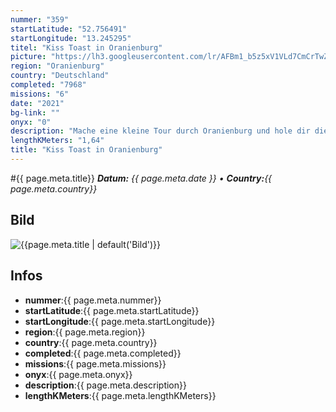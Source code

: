 ```yaml
---
nummer: "359"
startLatitude: "52.756491"
startLongitude: "13.245295"
titel: "Kiss Toast in Oranienburg"
picture: "https://lh3.googleusercontent.com/lr/AFBm1_b5z5xV1VLd7CmCrTwZvKO44lNFqK7_RZN4XQ75A6o50rWpgDcurYoaVRqFZrul_V73fDwP7OiOo7fI1JWOn9PYcXMTczPXpvYNp_2noi3HWuaC5jCEHratw-DDyFYmrcZ2ykk8FVAu3ER3VkSy_d5_JwK5Gpc9SCrVqSp8SGw0Myt8Xz94FB1oIY40V-uNG2a1BreYt5E24_q8q8wm8DwWoICOhz089pvozAMCKwgnKpRXoEfX8r-TfgZ6wietMHiiKHANCkdEPQ3F1TbZjrwzro9e0saDtkIX3oH36G3aI9q52I0IeABFAwU0jUHu6UVMD5qXYW1EjIpr8aDHCaD7PlujTPGmnwGDT5FArUfSGic58V3M8tb17amsC3_lQ10NvhrqqoZVKkQjQlMzuWAAGLMtri1Yxk_Jq8bAOatf-nyK10OvyHmLLyIKQ47drHXZy1oNkFjx_amh8YuAjJP40oWVDsbdto4sUKppIsuPwrsaCknkToaMPhURVtg3pTxmeOqGI1UEzAaOxOIxafJQ1ZJBqQQq5jN6ag4iRirxnd7Tk8z0znPc1ROIsiBdIqTAw-G3EgKvodubkIUYpYiDRmNLx0Dsj3BTtKsCiVkRWqCcoW4itj658szTUn2AQd4eVHBwribrQI5TmUi5OEifcxF1Nfo8VkwEzXwAzEza5imdjiBw6tFY7UueO2dYpPC-RvXRrCZnmu79sf9_UGKZwDpX3HZqKM3p0wI0bc7UxymUQJargOYdOHe0yP8nQMy9JafX8Ug-JSG5yeiCgzWcIHAffDAOdLLiZFz0KJcH1Zeli8iEvcMdgIE_EvDs4KMk4eLzyv2fOBxBiDziMhtyhLPVUq8"
region: "Oranienburg"
country: "Deutschland"
completed: "7968"
missions: "6"
date: "2021"
bg-link: ""
onyx: "0"
description: "Mache eine kleine Tour durch Oranienburg und hole dir die Kiss Toast ins Profil"
lengthKMeters: "1,64"
title: "Kiss Toast in Oranienburg"
---
```


#{{ page.meta.title}}
_**Datum:** {{ page.meta.date }} • **Country:**{{ page.meta.country}}_

## Bild
![{{page.meta.title | default('Bild')}}]({{page.meta.picture}})

## Infos
- **nummer**:{{ page.meta.nummer}}
- **startLatitude**:{{ page.meta.startLatitude}}
- **startLongitude**:{{ page.meta.startLongitude}}
- **region**:{{ page.meta.region}}
- **country**:{{ page.meta.country}}
- **completed**:{{ page.meta.completed}}
- **missions**:{{ page.meta.missions}}
- **onyx**:{{ page.meta.onyx}}
- **description**:{{ page.meta.description}}
- **lengthKMeters**:{{ page.meta.lengthKMeters}}

